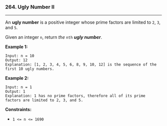 ### 264. Ugly Number II

---

An **ugly number** is a positive integer whose prime factors are limited to `2`, `3`, and `5`.

Given an integer `n`, return *the* `nth` ***ugly number***.

 

**Example 1:**

```
Input: n = 10
Output: 12
Explanation: [1, 2, 3, 4, 5, 6, 8, 9, 10, 12] is the sequence of the first 10 ugly numbers.
```

**Example 2:**

```
Input: n = 1
Output: 1
Explanation: 1 has no prime factors, therefore all of its prime factors are limited to 2, 3, and 5.
```

 

**Constraints:**

- `1 <= n <= 1690`